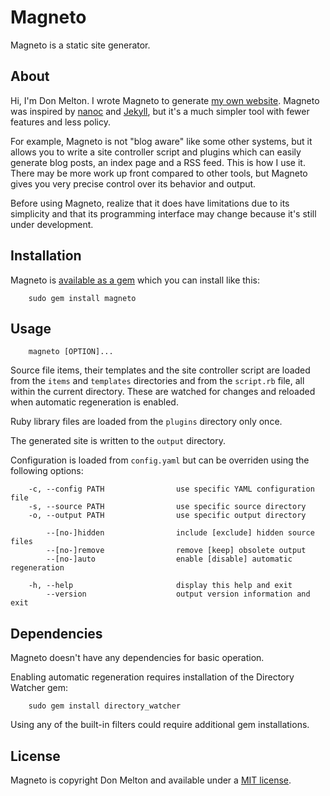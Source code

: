 # Magneto

Magneto is a static site generator.

## About

Hi, I'm Don Melton. I wrote Magneto to generate [my own website](http://donmelton.com/). Magneto was inspired by [nanoc](http://nanoc.stoneship.org/) and [Jekyll](http://jekyllrb.com/), but it's a much simpler tool with fewer features and less policy.

For example, Magneto is not "blog aware" like some other systems, but it allows you to write a site controller script and plugins which can easily generate blog posts, an index page and a RSS feed. This is how I use it. There may be more work up front compared to other tools, but Magneto gives you very precise control over its behavior and output.

Before using Magneto, realize that it does have limitations due to its simplicity and that its programming interface may change because it's still under development.

## Installation

Magneto is [available as a gem](https://rubygems.org/gems/magneto) which you can install like this:

        sudo gem install magneto

## Usage

        magneto [OPTION]...

Source file items, their templates and the site controller script are loaded from the `items` and `templates` directories and from the `script.rb` file, all within the current directory. These are watched for changes and reloaded when automatic regeneration is enabled.

Ruby library files are loaded from the `plugins` directory only once.

The generated site is written to the `output` directory.

Configuration is loaded from `config.yaml` but can be overriden using the following options:

        -c, --config PATH                use specific YAML configuration file
        -s, --source PATH                use specific source directory
        -o, --output PATH                use specific output directory
    
            --[no-]hidden                include [exclude] hidden source files
            --[no-]remove                remove [keep] obsolete output
            --[no-]auto                  enable [disable] automatic regeneration
    
        -h, --help                       display this help and exit
            --version                    output version information and exit

## Dependencies

Magneto doesn't have any dependencies for basic operation.

Enabling automatic regeneration requires installation of the Directory Watcher gem:

        sudo gem install directory_watcher

Using any of the built-in filters could require additional gem installations.

## License

Magneto is copyright Don Melton and available under a [MIT license](https://github.com/donmelton/magneto/blob/master/LICENSE).
